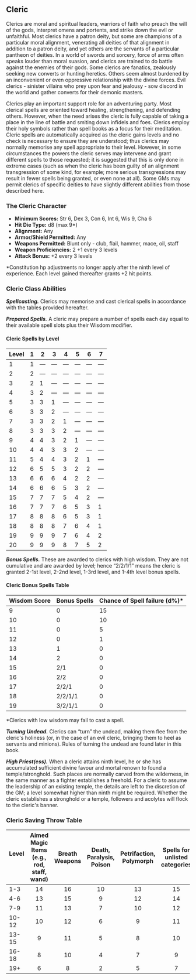 ## Cleric

Clerics are moral and spiritual leaders, warriors of faith who preach the will of the gods, interpret omens and portents, and strike down the evil or unfaithful. Most clerics have a patron deity, but some are champions of a particular moral alignment, venerating all deities of that alignment in addition to a patron deity, and yet others are the servants of a particular pantheon of deities. In a world of swords and sorcery, force of arms often speaks louder than moral suasion, and clerics are trained to do battle against the enemies of their gods. Some clerics are fanatics, zealously seeking new converts or hunting heretics. Others seem almost burdened by an inconvenient or even oppressive relationship with the divine forces. Evil clerics - sinister villains who prey upon fear and jealousy - sow discord in the world and gather converts for their demonic masters.

Clerics play an important support role for an adventuring party. Most clerical spells are oriented toward healing, strengthening, and defending others. However, when the need arises the cleric is fully capable of taking a place in the line of battle and smiting down infidels and foes. Clerics employ their holy symbols rather than spell books as a focus for their meditation. Cleric spells are automatically acquired as the cleric gains levels and no check is necessary to ensure they are understood; thus clerics may normally memorise any spell appropriate to their level. However, in some circumstances the powers the cleric serves may intervene and grant different spells to those requested; it is suggested that this is only done in extreme cases (such as when the cleric has been guilty of an alignment transgression of some kind, for example; more serious transgressions may result in fewer spells being granted, or even none at all). Some GMs may permit clerics of specific deities to have slightly different abilities from those described here.

### The Cleric Character

- **Minimum Scores:** Str 6, Dex 3, Con 6, Int 6, Wis 9, Cha 6
- **Hit Die Type:** d8 (max 9\*)
- **Alignment:** Any
- **Armor/Shield Permitted:** Any
- **Weapons Permitted:** Blunt only - club, flail, hammer, mace, oil, staff
- **Weapon Proficiencies:** 2 +1 every 3 levels
- **Attack Bonus:** +2 every 3 levels

\*Constitution hp adjustments no longer apply after the ninth level of experience. Each level gained thereafter grants +2 hit points.

### Cleric Class Abilities

***Spellcasting.*** Clerics may memorise and cast clerical spells in accordance with the tables provided hereafter.

***Prepared Spells.*** A cleric may prepare a number of spells each day equal to their available spell slots plus their Wisdom modifier.

#### Cleric Spells by Level

| **Level** | **1** | **2** | **3** | **4** | **5** | **6** | **7** |
| --- | --- | --- | --- | --- | --- | --- | --- |
| 1   | 1   | —   | —   | —   | —   | —   | —   |
| 2   | 2   | —   | —   | —   | —   | —   | —   |
| 3   | 2   | 1   | —   | —   | —   | —   | —   |
| 4   | 3   | 2   | —   | —   | —   | —   | —   |
| 5   | 3   | 3   | 1   | —   | —   | —   | —   |
| 6   | 3   | 3   | 2   | —   | —   | —   | —   |
| 7   | 3   | 3   | 2   | 1   | —   | —   | —   |
| 8   | 3   | 3   | 3   | 2   | —   | —   | —   |
| 9   | 4   | 4   | 3   | 2   | 1   | —   | —   |
| 10  | 4   | 4   | 3   | 3   | 2   | —   | —   |
| 11  | 5   | 4   | 4   | 3   | 2   | 1   | —   |
| 12  | 6   | 5   | 5   | 3   | 2   | 2   | —   |
| 13  | 6   | 6   | 6   | 4   | 2   | 2   | —   |
| 14  | 6   | 6   | 6   | 5   | 3   | 2   | —   |
| 15  | 7   | 7   | 7   | 5   | 4   | 2   | —   |
| 16  | 7   | 7   | 7   | 6   | 5   | 3   | 1   |
| 17  | 8   | 8   | 8   | 6   | 5   | 3   | 1   |
| 18  | 8   | 8   | 8   | 7   | 6   | 4   | 1   |
| 19  | 9   | 9   | 9   | 7   | 6   | 4   | 2   |
| 20  | 9   | 9   | 9   | 8   | 7   | 5   | 2   |

***Bonus Spells.*** These are awarded to clerics with high wisdom. They are not cumulative and are awarded by level; hence “2/2/1/1” means the cleric is granted 2-1st level, 2-2nd level, 1-3rd level, and 1-4th level bonus spells.

#### Cleric Bonus Spells Table

| **Wisdom Score** | **Bonus Spells** | **Chance of Spell failure (d%)\*** |
| --- | --- | --- |
| 9   | 0   | 15  |
| 10  | 0   | 10  |
| 11  | 0   | 5   |
| 12  | 0   | 1   |
| 13  | 1   | 0   |
| 14  | 2   | 0   |
| 15  | 2/1 | 0   |
| 16  | 2/2 | 0   |
| 17  | 2/2/1 | 0   |
| 18  | 2/2/1/1 | 0   |
| 19  | 3/2/1/1 | 0   |

\*Clerics with low wisdom may fail to cast a spell.

***Turning Undead.*** Clerics can “turn” the undead, making them flee from the cleric's holiness (or, in the case of an evil cleric, bringing them to heel as servants and minions). Rules of turning the undead are found later in this book.

***High Priest(ess).*** When a cleric attains ninth level, he or she has accumulated sufficient divine favour and mortal renown to found a temple/stronghold. Such places are normally carved from the wilderness, in the same manner as a fighter establishes a freehold. For a cleric to assume the leadership of an existing temple, the details are left to the discretion of the GM; a level somewhat higher than ninth might be required. Whether the cleric establishes a stronghold or a temple, followers and acolytes will flock to the cleric's banner.

### Cleric Saving Throw Table

| **Level** &nbsp; &nbsp; | **Aimed Magic Items (e.g., rod, staff, wand)** | **Breath Weapons** | **Death, Paralysis, Poison** | **Petrifaction, Polymorph** | **Spells for unlisted categories** |
| --- |:---:|:---:|:---:|:---:|:---:|
| 1-3 | 14  | 16  | 10  | 13  | 15  |
| 4-6 | 13  | 15  | 9   | 12  | 14  |
| 7-9 | 11  | 13  | 7   | 10  | 12  |
| 10-12 | 10  | 12  | 6   | 9   | 11  |
| 13-15 | 9   | 11  | 5   | 8   | 10  |
| 16-18 | 8   | 10  | 4   | 7   | 9   |
| 19+ | 6   | 8   | 2   | 5   | 7   |
